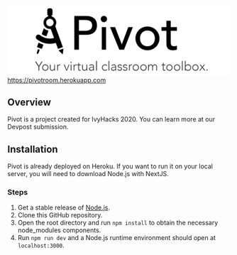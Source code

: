![Pivot Banner](/public/ghbanner.png)
https://pivotroom.herokuapp.com

## Overview
Pivot is a project created for IvyHacks 2020. You can learn more at our Devpost submission.

## Installation

Pivot is already deployed on Heroku. If you want to run it on your local server, you will need to download Node.js with NextJS.

### Steps

1. Get a stable release of [Node.js](https://nodejs.org/en/download/).
2. Clone this GitHub repository.
3. Open the root directory and run `npm install` to obtain the necessary node_modules components. 
4. Run `npm run dev` and a Node.js runtime environment should open at `localhost:3000`.


